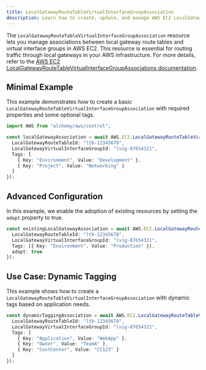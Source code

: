 ```yaml
---
title: LocalGatewayRouteTableVirtualInterfaceGroupAssociation
description: Learn how to create, update, and manage AWS EC2 LocalGatewayRouteTableVirtualInterfaceGroupAssociations using Alchemy Cloud Control.
---
```


The `LocalGatewayRouteTableVirtualInterfaceGroupAssociation` resource lets you manage associations between local gateway route tables and virtual interface groups in AWS EC2. This resource is essential for routing traffic through local gateways in your AWS infrastructure. For more details, refer to the [AWS EC2 LocalGatewayRouteTableVirtualInterfaceGroupAssociations documentation](https://docs.aws.amazon.com/ec2/latest/userguide/).

## Minimal Example

This example demonstrates how to create a basic `LocalGatewayRouteTableVirtualInterfaceGroupAssociation` with required properties and some optional tags.

```ts
import AWS from "alchemy/aws/control";

const localGatewayAssociation = await AWS.EC2.LocalGatewayRouteTableVirtualInterfaceGroupAssociation("localGatewayAssociation", {
  LocalGatewayRouteTableId: "ltb-12345678",
  LocalGatewayVirtualInterfaceGroupId: "lvig-87654321",
  Tags: [
    { Key: "Environment", Value: "Development" },
    { Key: "Project", Value: "Networking" }
  ]
});
```

## Advanced Configuration

In this example, we enable the adoption of existing resources by setting the `adopt` property to true.

```ts
const existingLocalGatewayAssociation = await AWS.EC2.LocalGatewayRouteTableVirtualInterfaceGroupAssociation("existingLocalGatewayAssociation", {
  LocalGatewayRouteTableId: "ltb-12345678",
  LocalGatewayVirtualInterfaceGroupId: "lvig-87654321",
  Tags: [{ Key: "Environment", Value: "Production" }],
  adopt: true
});
```

## Use Case: Dynamic Tagging

This example shows how to create a `LocalGatewayRouteTableVirtualInterfaceGroupAssociation` with dynamic tags based on application needs.

```ts
const dynamicTaggingAssociation = await AWS.EC2.LocalGatewayRouteTableVirtualInterfaceGroupAssociation("dynamicTaggingAssociation", {
  LocalGatewayRouteTableId: "ltb-12345678",
  LocalGatewayVirtualInterfaceGroupId: "lvig-87654321",
  Tags: [
    { Key: "Application", Value: "WebApp" },
    { Key: "Owner", Value: "TeamA" },
    { Key: "CostCenter", Value: "CC123" }
  ]
});
```
